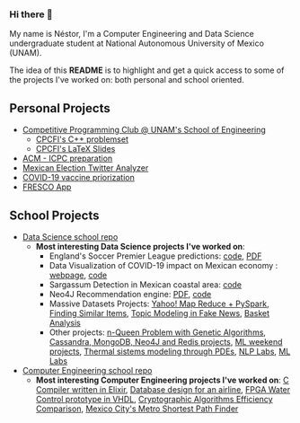 ### Hi there 👋

<!--
**nestorivanmo/nestorivanmo** is a ✨ _special_ ✨ repository because its `README.md` (this file) appears on your GitHub profile.

Here are some ideas to get you started:

- 🔭 I’m currently working on ...
- 🌱 I’m currently learning ...
- 👯 I’m looking to collaborate on ...
- 🤔 I’m looking for help with ...
- 💬 Ask me about ...
- 📫 How to reach me: ...
- 😄 Pronouns: ...
- ⚡ Fun fact: ...
-->

My name is Néstor, I'm a Computer Engineering and Data Science undergraduate student at National Autonomous University of Mexico (UNAM).

The idea of this **README** is to highlight and get a quick access to some of the projects I've worked on: both personal and school oriented. 

## Personal Projects
 
- [Competitive Programming Club @ UNAM's School of Engineering](https://github.com/CPCFI-org)
  - [CPCFI's C++ problemset](https://github.com/CPCFI-org/slides-code)
  - [CPCFI's LaTeX Slides](https://github.com/nestorivanmo/CPCFI_LaTeX)
- [ACM - ICPC preparation](https://github.com/nestorivanmo/icpc)
- [Mexican Election Twitter Analyzer](https://github.com/nestorivanmo/twitter-mexican-elections)
- [COVID-19 vaccine priorization](https://github.com/nestorivanmo/covid-19-vaccine-economic-sectors)
- [FRESCO App](https://github.com/nestorivanmo/FRESCO)

## School Projects

- [Data Science school repo](https://github.com/nestorivanmo/iimas-data-science)
  - **Most interesting Data Science projects I've worked on**:
    - England's Soccer Premier League predictions: [code](https://github.com/nestorivanmo/FootballPrediction), [PDF](https://github.com/nestorivanmo/FootballPrediction/blob/main/PPCD%20Proyecto%20Final%20-%20FootballPrediction.pdf)
    - Data Visualization of COVID-19 impact on Mexican economy : [webpage](https://patoba.github.io/buenvis/), [code](https://github.com/nestorivanmo/buenvis)
    - Sargassum Detection in Mexican coastal area: [code](https://github.com/nestorivanmo/sargassum-image-detection)
    - Neo4J Recommendation engine: [PDF](https://github.com/nestorivanmo/iimas-data-science/blob/master/spring-21/bne/practicas/neo4j/Neo4J_RecommendationEngine.pdf), [code](https://github.com/nestorivanmo/iimas-data-science/tree/master/spring-21/bne/practicas/neo4j)
    - Massive Datasets Projects: [Yahoo! Map Reduce + PySpark](https://github.com/nestorivanmo/iimas-data-science/tree/master/spring-21/dm/projects/1), [Finding Similar Items](https://github.com/nestorivanmo/iimas-data-science/tree/master/spring-21/dm/projects/2), [Topic Modeling in Fake News](https://github.com/nestorivanmo/iimas-data-science/tree/master/fall-21/massive-data-ii/projects/1-fake-news), [Basket Analysis](https://github.com/nestorivanmo/iimas-data-science/tree/master/fall-21/massive-data-ii/projects/2-basket-analysis)
    - Other projects: [n-Queen Problem with Genetic Algorithms](https://github.com/nestorivanmo/LCD-CC-2021-I), [Cassandra, MongoDB, Neo4J and Redis projects](https://github.com/nestorivanmo/iimas-data-science/tree/master/spring-21/bne/practicas), [ML weekend projects](https://github.com/nestorivanmo/iimas-data-science/tree/master/fall-20/ppcd), [Thermal sistems modeling through PDEs](https://github.com/nestorivanmo/iimas-data-science/tree/master/fall-20/mmccd/metodos-numericos/diferencias-finitas), [NLP Labs](https://github.com/nestorivanmo/iimas-data-science/tree/master/fall-21/nlp/Practicas), [ML Labs](https://github.com/nestorivanmo/iimas-data-science/tree/master/fall-21/machine-learning/homeworks)
- [Computer Engineering school repo](https://github.com/nestorivanmo/computer-engineering)
  - **Most interesting Computer Engineering projects I've worked on**: [C Compiler written in Elixir](https://github.com/nestorivanmo/c202-assembly), [Database design for an airline](https://github.com/nestorivanmo/air-flights), [FPGA Water Control prototype in VHDL](https://github.com/nestorivanmo/water-control-vlsi), [Cryptographic Algorithms Efficiency Comparison](https://github.com/nestorivanmo/crypto-algorithms-efficiency), [Mexico City's Metro Shortest Path Finder](https://github.com/nestorivanmo/metroCDMX_IA)

